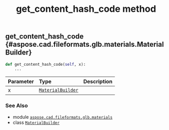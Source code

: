 ﻿---
title: get_content_hash_code method
second_title: Aspose.CAD for Python via .NET API References
description: 
type: docs
weight: 60
url: /python-net/aspose.cad.fileformats.glb.materials/materialbuilder/get_content_hash_code/
is_root: false
---

## get_content_hash_code {#aspose.cad.fileformats.glb.materials.MaterialBuilder}





```python
def get_content_hash_code(self, x):
    ...
```


| Parameter | Type | Description |
| :- | :- | :- |
| x | [`MaterialBuilder`](/cad/python-net/aspose.cad.fileformats.glb.materials/materialbuilder) |  |



### See Also
* module [`aspose.cad.fileformats.glb.materials`](../../)
* class [`MaterialBuilder`](/cad/python-net/aspose.cad.fileformats.glb.materials/materialbuilder)
